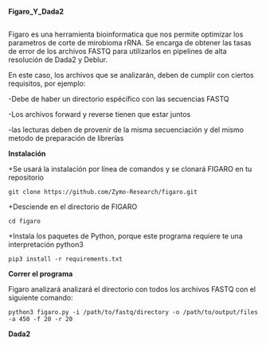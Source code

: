 
**Figaro_Y_Dada2**



##



Figaro es una herramienta bioinformatica que nos permite optimizar los parametros de corte de mirobioma rRNA. Se encarga de obtener las tasas de error de los archivos FASTQ para utilizarlos en pipelines de alta resolución de Dada2 y Deblur.


En este caso, los archivos que se analizarán, deben de cumplir con ciertos requisitos, por ejemplo:

-Debe de haber un directorio espécifico con las secuencias FASTQ

-Los archivos forward y reverse tienen que estar juntos

-las lecturas deben de provenir de la misma secuenciación y del mismo metodo de preparación de librerías

**Instalación**


+Se usará la instalación por línea de comandos y se clonará FIGARO en tu repositorio

```
git clone https://github.com/Zymo-Research/figaro.git

```
+Desciende en el directorio de FIGARO

```
cd figaro

```
+Instala los paquetes de Python, porque este programa requiere te una interpretación python3

```
pip3 install -r requirements.txt

```

**Correr el programa**

Figaro analizará analizará el directorio con todos los archivos FASTQ con el siguiente comando:

```
python3 figaro.py -i /path/to/fastq/directory -o /path/to/output/files -a 450 -f 20 -r 20

```
**Dada2**

